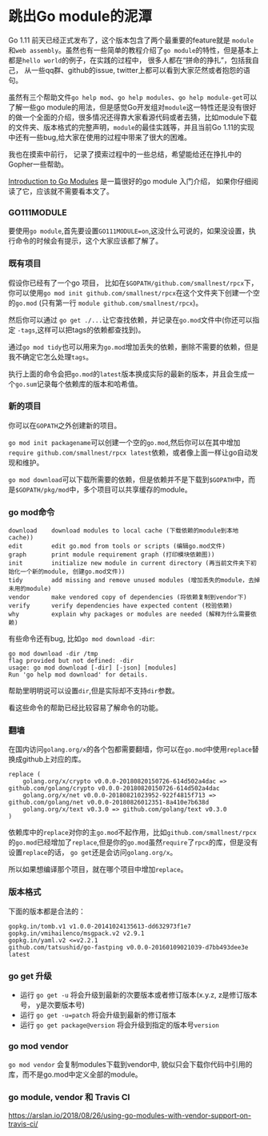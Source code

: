 # 跳出Go module的泥潭

Go 1.11 前天已经正式发布了，这个版本包含了两个最重要的feature就是 `module`和`web assembly`。虽然也有一些简单的教程介绍了`go module`的特性，但是基本上都是`hello world`的例子，在实践的过程中， 很多人都在“拼命的挣扎”，包括我自己， 从一些qq群、github的issue, twitter上都可以看到大家茫然或者抱怨的语句。

虽然有三个帮助文件`go help mod`、`go help modules`、`go help module-get`可以了解一些go module的用法，但是感觉Go开发组对`module`这一特性还是没有很好的做一个全面的介绍，很多情况还得靠大家看源代码或者去猜，比如module下载的文件夹、版本格式的完整声明，`module`的最佳实践等，并且当前Go 1.11的实现中还有一些bug,给大家在使用的过程中带来了很大的困难。

我也在摸索中前行， 记录了摸索过程中的一些总结，希望能给还在挣扎中的Gopher一些帮助。

[Introduction to Go Modules](https://roberto.selbach.ca/intro-to-go-modules/) 是一篇很好的go module 入门介绍， 如果你仔细阅读了它，应该就不需要看本文了。



### GO111MODULE

要使用`go module`,首先要设置`GO111MODULE=on`,这没什么可说的，如果没设置，执行命令的时候会有提示，这个大家应该都了解了。

### 既有项目

假设你已经有了一个go 项目， 比如在`$GOPATH/github.com/smallnest/rpcx`下， 你可以使用`go mod init github.com/smallnest/rpcx`在这个文件夹下创建一个空的`go.mod` (只有第一行 `module github.com/smallnest/rpcx`)。

然后你可以通过 `go get ./...`让它查找依赖，并记录在`go.mod`文件中(你还可以指定 `-tags`,这样可以把tags的依赖都查找到)。

通过`go mod tidy`也可以用来为`go.mod`增加丢失的依赖，删除不需要的依赖，但是我不确定它怎么处理`tags`。

执行上面的命令会把`go.mod`的`latest`版本换成实际的最新的版本，并且会生成一个`go.sum`记录每个依赖库的版本和哈希值。

### 新的项目

你可以在`GOPATH`之外创建新的项目。

`go mod init packagename`可以创建一个空的`go.mod`,然后你可以在其中增加`require github.com/smallnest/rpcx latest`依赖，或者像上面一样让go自动发现和维护。

`go mod download`可以下载所需要的依赖，但是依赖并不是下载到`$GOPATH`中，而是`$GOPATH/pkg/mod`中，多个项目可以共享缓存的module。

### go mod命令

```
download    download modules to local cache (下载依赖的module到本地cache))
edit        edit go.mod from tools or scripts (编辑go.mod文件)
graph       print module requirement graph (打印模块依赖图))
init        initialize new module in current directory (再当前文件夹下初始化一个新的module, 创建go.mod文件))
tidy        add missing and remove unused modules (增加丢失的module，去掉未用的module)
vendor      make vendored copy of dependencies (将依赖复制到vendor下)
verify      verify dependencies have expected content (校验依赖)
why         explain why packages or modules are needed (解释为什么需要依赖)
```

有些命令还有bug, 比如`go mod download -dir`:

```
go mod download -dir /tmp
flag provided but not defined: -dir
usage: go mod download [-dir] [-json] [modules]
Run 'go help mod download' for details.
```

帮助里明明说可以设置`dir`,但是实际却不支持`dir`参数。

看这些命令的帮助已经比较容易了解命令的功能。

### 翻墙

在国内访问`golang.org/x`的各个包都需要翻墙，你可以在`go.mod`中使用`replace`替换成github上对应的库。

```
replace (
	golang.org/x/crypto v0.0.0-20180820150726-614d502a4dac => github.com/golang/crypto v0.0.0-20180820150726-614d502a4dac
	golang.org/x/net v0.0.0-20180821023952-922f4815f713 => github.com/golang/net v0.0.0-20180826012351-8a410e7b638d
	golang.org/x/text v0.3.0 => github.com/golang/text v0.3.0
)
```

依赖库中的`replace`对你的主`go.mod`不起作用，比如`github.com/smallnest/rpcx`的`go.mod`已经增加了`replace`,但是你的`go.mod`虽然`require`了`rpcx`的库，但是没有设置`replace`的话， `go get`还是会访问`golang.org/x`。

所以如果想编译那个项目，就在哪个项目中增加`replace`。

### 版本格式

下面的版本都是合法的：

```
gopkg.in/tomb.v1 v1.0.0-20141024135613-dd632973f1e7
gopkg.in/vmihailenco/msgpack.v2 v2.9.1
gopkg.in/yaml.v2 <=v2.2.1
github.com/tatsushid/go-fastping v0.0.0-20160109021039-d7bb493dee3e
latest
```

### go get 升级

- 运行 `go get -u` 将会升级到最新的次要版本或者修订版本(x.y.z, z是修订版本号， y是次要版本号)
- 运行 `go get -u=patch` 将会升级到最新的修订版本
- 运行 `go get package@version` 将会升级到指定的版本号`version`

### go mod vendor

`go mod vendor` 会复制modules下载到vendor中, 貌似只会下载你代码中引用的库，而不是go.mod中定义全部的module。

### go module, vendor 和 Travis CI

https://arslan.io/2018/08/26/using-go-modules-with-vendor-support-on-travis-ci/